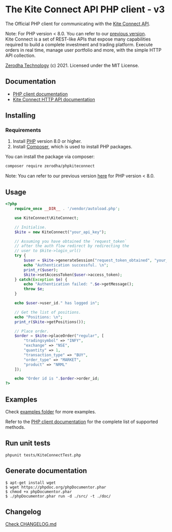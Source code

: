 # The Kite Connect API PHP client - v3

The Official PHP client for communicating with the [Kite Connect API](https://kite.trade).<br />

Note: For PHP version < 8.0. You can refer to our [previous version](https://github.com/zerodha/phpkiteconnect/releases/tag/v3.0.0).  
Kite Connect is a set of REST-like APIs that expose many capabilities required to build a complete investment and trading platform. Execute orders in real time, manage user portfolio and more, with the simple HTTP API collection.

[Zerodha Technology](http://zerodha.com) (c) 2021. Licensed under the MIT License.

## Documentation

- [PHP client documentation](https://kite.trade/docs/phpkiteconnect/v3)
- [Kite Connect HTTP API documentation](https://kite.trade/docs/connect/v3)

## Installing

### Requirements

1. Install [PHP](https://www.php.net/manual/en/install.php) version 8.0 or higher.
2. Install [Composer](https://getcomposer.org/download/), which is used to install PHP packages.

You can install the package via composer:

```bash
composer require zerodha/phpkiteconnect
```

Note: You can refer to our previous version [here](https://github.com/zerodha/phpkiteconnect/releases/tag/v3.0.0) for PHP version < 8.0.

## Usage

```php
<?php
    require_once __DIR__ . '/vendor/autoload.php';

    use KiteConnect\KiteConnect;

    // Initialise.
    $kite = new KiteConnect("your_api_key");

    // Assuming you have obtained the `request_token`
    // after the auth flow redirect by redirecting the
    // user to $kite->login_url()
    try {
        $user = $kite->generateSession("request_token_obtained", "your_api_secret");
        echo "Authentication successful. \n";
        print_r($user);
        $kite->setAccessToken($user->access_token);
    } catch(Exception $e) {
        echo "Authentication failed: ".$e->getMessage();
        throw $e;
    }

    echo $user->user_id." has logged in";

    // Get the list of positions.
    echo "Positions: \n";
    print_r($kite->getPositions());

    // Place order.
    $order = $kite->placeOrder("regular", [
        "tradingsymbol" => "INFY",
        "exchange" => "NSE",
        "quantity" => 1,
        "transaction_type" => "BUY",
        "order_type" => "MARKET",
        "product" => "NRML"
    ]);

    echo "Order id is ".$order->order_id;
?>
```

## Examples

Check [examples folder](https://github.com/zerodha/phpkiteconnect/tree/master/examples) for more examples.

Refer to the [PHP client documentation](https://kite.trade/docs/phpkiteconnect/v3) for the complete list of supported methods.

## Run unit tests

```
phpunit tests/KiteConnectTest.php
```

## Generate documentation

```
$ apt-get install wget
$ wget https://phpdoc.org/phpDocumentor.phar
$ chmod +x phpDocumentor.phar
$ ./phpDocumentor.phar run -d ./src/ -t ./doc/
```

## Changelog

[Check CHANGELOG.md](CHANGELOG.md)
